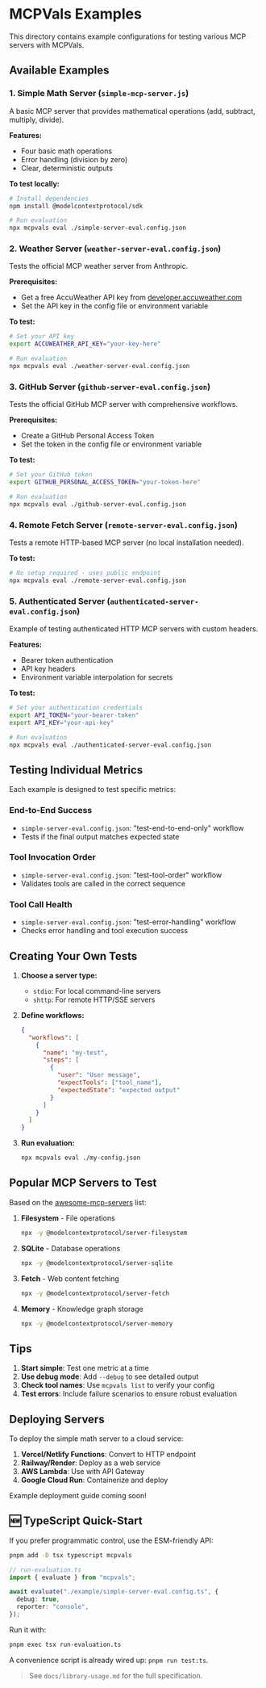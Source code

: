 # MCPVals Examples

This directory contains example configurations for testing various MCP servers with MCPVals.

## Available Examples

### 1. Simple Math Server (`simple-mcp-server.js`)

A basic MCP server that provides mathematical operations (add, subtract, multiply, divide).

**Features:**

- Four basic math operations
- Error handling (division by zero)
- Clear, deterministic outputs

**To test locally:**

```bash
# Install dependencies
npm install @modelcontextprotocol/sdk

# Run evaluation
npx mcpvals eval ./simple-server-eval.config.json
```

### 2. Weather Server (`weather-server-eval.config.json`)

Tests the official MCP weather server from Anthropic.

**Prerequisites:**

- Get a free AccuWeather API key from [developer.accuweather.com](https://developer.accuweather.com/)
- Set the API key in the config file or environment variable

**To test:**

```bash
# Set your API key
export ACCUWEATHER_API_KEY="your-key-here"

# Run evaluation
npx mcpvals eval ./weather-server-eval.config.json
```

### 3. GitHub Server (`github-server-eval.config.json`)

Tests the official GitHub MCP server with comprehensive workflows.

**Prerequisites:**

- Create a GitHub Personal Access Token
- Set the token in the config file or environment variable

**To test:**

```bash
# Set your GitHub token
export GITHUB_PERSONAL_ACCESS_TOKEN="your-token-here"

# Run evaluation
npx mcpvals eval ./github-server-eval.config.json
```

### 4. Remote Fetch Server (`remote-server-eval.config.json`)

Tests a remote HTTP-based MCP server (no local installation needed).

**To test:**

```bash
# No setup required - uses public endpoint
npx mcpvals eval ./remote-server-eval.config.json
```

### 5. Authenticated Server (`authenticated-server-eval.config.json`)

Example of testing authenticated HTTP MCP servers with custom headers.

**Features:**

- Bearer token authentication
- API key headers
- Environment variable interpolation for secrets

**To test:**

```bash
# Set your authentication credentials
export API_TOKEN="your-bearer-token"
export API_KEY="your-api-key"

# Run evaluation
npx mcpvals eval ./authenticated-server-eval.config.json
```

## Testing Individual Metrics

Each example is designed to test specific metrics:

### End-to-End Success

- `simple-server-eval.config.json`: "test-end-to-end-only" workflow
- Tests if the final output matches expected state

### Tool Invocation Order

- `simple-server-eval.config.json`: "test-tool-order" workflow
- Validates tools are called in the correct sequence

### Tool Call Health

- `simple-server-eval.config.json`: "test-error-handling" workflow
- Checks error handling and tool execution success

## Creating Your Own Tests

1. **Choose a server type:**
   - `stdio`: For local command-line servers
   - `shttp`: For remote HTTP/SSE servers

2. **Define workflows:**

   ```json
   {
     "workflows": [
       {
         "name": "my-test",
         "steps": [
           {
             "user": "User message",
             "expectTools": ["tool_name"],
             "expectedState": "expected output"
           }
         ]
       }
     ]
   }
   ```

3. **Run evaluation:**
   ```bash
   npx mcpvals eval ./my-config.json
   ```

## Popular MCP Servers to Test

Based on the [awesome-mcp-servers](https://github.com/wong2/awesome-mcp-servers) list:

1. **Filesystem** - File operations

   ```bash
   npx -y @modelcontextprotocol/server-filesystem
   ```

2. **SQLite** - Database operations

   ```bash
   npx -y @modelcontextprotocol/server-sqlite
   ```

3. **Fetch** - Web content fetching

   ```bash
   npx -y @modelcontextprotocol/server-fetch
   ```

4. **Memory** - Knowledge graph storage
   ```bash
   npx -y @modelcontextprotocol/server-memory
   ```

## Tips

1. **Start simple**: Test one metric at a time
2. **Use debug mode**: Add `--debug` to see detailed output
3. **Check tool names**: Use `mcpvals list` to verify your config
4. **Test errors**: Include failure scenarios to ensure robust evaluation

## Deploying Servers

To deploy the simple math server to a cloud service:

1. **Vercel/Netlify Functions**: Convert to HTTP endpoint
2. **Railway/Render**: Deploy as a web service
3. **AWS Lambda**: Use with API Gateway
4. **Google Cloud Run**: Containerize and deploy

Example deployment guide coming soon!

## 🆕 TypeScript Quick-Start

If you prefer programmatic control, use the ESM-friendly API:

```bash
pnpm add -D tsx typescript mcpvals
```

```ts
// run-evaluation.ts
import { evaluate } from "mcpvals";

await evaluate("./example/simple-server-eval.config.ts", {
  debug: true,
  reporter: "console",
});
```

Run it with:

```bash
pnpm exec tsx run-evaluation.ts
```

A convenience script is already wired up: `pnpm run test:ts`.

> See `docs/library-usage.md` for the full specification.
